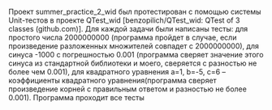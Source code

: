 Проект summer_practice_2_wid был протестирован с помощью системы Unit-тестов в проекте QTest_wid [benzopilich/QTest_wid: QTest of 3 classes (github.com)]. Для каждой задачи были написаны тесты: для простого числа 2000000000 (программа пройдет в случае, если произведение разложенных множителей совпадет с 2000000000), для синуса -1000 с погрешностью 0.001 (программа сверяет значение этого синуса из стандартной библиотеки и моего, сверяется с разностью не более чем 0.001), для квадратного уравнения a=1, b=-5, c=6 – коэффициенты квадратного уравнения(программа сверяет произведение корней с правильным ответом и разностью не более 0.001). Программа проходит все тесты
